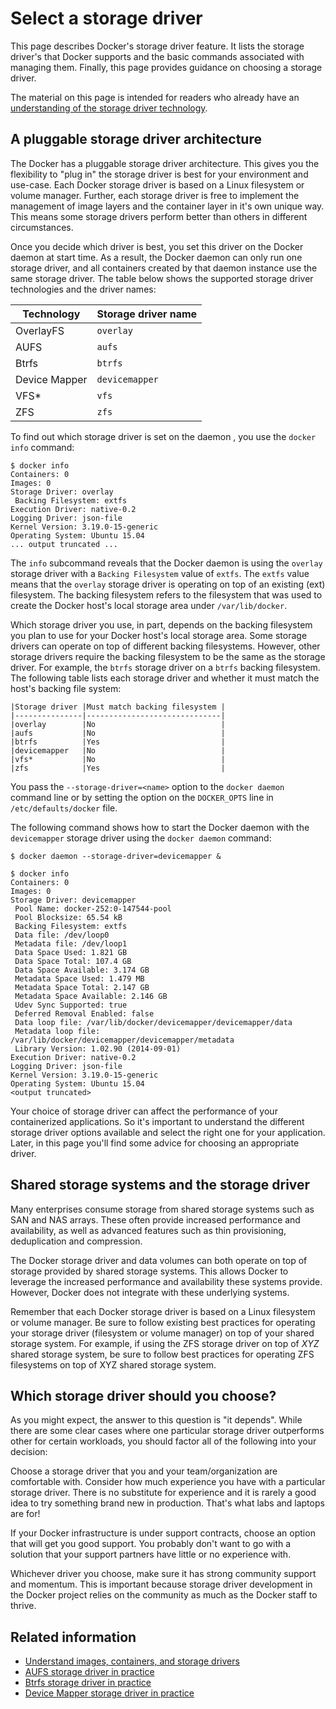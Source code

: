 <!--[metadata]>
+++
title = "Select a storage driver"
description = "Learn how select the proper storage driver for your container."
keywords = ["container, storage, driver, AUFS, btfs, devicemapper,zvfs"]
[menu.main]
parent = "mn_storage_docker"
weight = -1
+++
<![end-metadata]-->

# Select a storage driver

This page describes Docker's storage driver feature. It lists the storage
driver's that Docker supports and the basic commands associated with managing them. Finally, this page provides guidance on choosing a storage driver.

The material on this page is intended for readers who already have an [understanding of the storage driver technology](imagesandcontainers.md).

## A pluggable storage driver architecture

The Docker has a pluggable storage driver architecture.  This gives you the flexibility to "plug in" the storage driver is best for your environment and use-case. Each Docker storage driver is based on a Linux filesystem or volume manager. Further, each storage driver is free to implement the management of image layers and the container layer in it's own unique way. This means some storage drivers perform better than others in different circumstances.

Once you decide which driver is best, you set this driver on the Docker daemon at start time. As a result, the Docker daemon can only run one storage driver, and all containers created by that daemon instance use the same storage driver. The table below shows the supported storage driver technologies and the driver names:

|Technology    |Storage driver name  |
|--------------|---------------------|
|OverlayFS     |`overlay`            |
|AUFS          |`aufs`               |
|Btrfs         |`btrfs`              |
|Device Mapper  |`devicemapper`       |
|VFS*          |`vfs`                |
|ZFS           |`zfs`                |

To find out which storage driver is set on the daemon , you use the `docker info` command:

    $ docker info
    Containers: 0
    Images: 0
    Storage Driver: overlay
     Backing Filesystem: extfs
    Execution Driver: native-0.2
    Logging Driver: json-file
    Kernel Version: 3.19.0-15-generic
    Operating System: Ubuntu 15.04
    ... output truncated ...

The `info` subcommand reveals that the Docker daemon is using the `overlay` storage driver with a `Backing Filesystem` value of `extfs`. The `extfs` value means that the `overlay` storage driver is operating on top of an existing (ext) filesystem. The backing filesystem refers to the filesystem that was used to create the Docker host's local storage area under `/var/lib/docker`.

Which storage driver you use, in part, depends on the backing filesystem you plan to use for your Docker host's local storage area. Some storage drivers can operate on top of different backing filesystems. However, other storage drivers require the backing filesystem to be the same as the storage driver. For example, the `btrfs` storage driver on a `btrfs` backing filesystem. The following table lists each storage driver and whether it must match the host's backing file system:

    |Storage driver |Must match backing filesystem |
    |---------------|------------------------------|
    |overlay        |No                            |
    |aufs           |No                            |
    |btrfs          |Yes                           |
    |devicemapper   |No                            |
    |vfs*           |No                            |
    |zfs            |Yes                           |


You pass the `--storage-driver=<name>` option to the `docker daemon` command line or by setting the option on the `DOCKER_OPTS` line in `/etc/defaults/docker` file.

The following command shows how to start the Docker daemon with the `devicemapper` storage driver using the `docker daemon` command:

    $ docker daemon --storage-driver=devicemapper &

    $ docker info
    Containers: 0
    Images: 0
    Storage Driver: devicemapper
     Pool Name: docker-252:0-147544-pool
     Pool Blocksize: 65.54 kB
     Backing Filesystem: extfs
     Data file: /dev/loop0
     Metadata file: /dev/loop1
     Data Space Used: 1.821 GB
     Data Space Total: 107.4 GB
     Data Space Available: 3.174 GB
     Metadata Space Used: 1.479 MB
     Metadata Space Total: 2.147 GB
     Metadata Space Available: 2.146 GB
     Udev Sync Supported: true
     Deferred Removal Enabled: false
     Data loop file: /var/lib/docker/devicemapper/devicemapper/data
     Metadata loop file: /var/lib/docker/devicemapper/devicemapper/metadata
     Library Version: 1.02.90 (2014-09-01)
    Execution Driver: native-0.2
    Logging Driver: json-file
    Kernel Version: 3.19.0-15-generic
    Operating System: Ubuntu 15.04
    <output truncated>

Your choice of storage driver can affect the performance of your containerized applications. So it's important to understand the different storage driver options available and select the right one for your application. Later, in this page you'll find some advice for choosing an appropriate driver.

## Shared storage systems and the storage driver

Many enterprises consume storage from shared storage systems such as SAN and NAS arrays. These often provide increased performance and availability, as well as advanced features such as thin provisioning, deduplication and compression.

The Docker storage driver and data volumes can both operate on top of storage provided by shared storage systems. This allows Docker to leverage the increased performance and availability these systems provide. However, Docker does not integrate with these underlying systems.

Remember that each Docker storage driver is based on a Linux filesystem or volume manager. Be sure to follow existing best practices for operating your storage driver (filesystem or volume manager) on top of your shared storage system. For example, if using the ZFS storage driver on top of *XYZ* shared storage system, be sure to follow best practices for operating ZFS filesystems on top of XYZ shared storage system.

## Which storage driver should you choose?

As you might expect, the answer to this question is "it depends". While there are some clear cases where one particular storage driver outperforms other for certain workloads, you should factor all of the following into your decision:

Choose a storage driver that you and your team/organization are comfortable with.  Consider how much experience you have with a particular storage driver. There is no substitute for experience and it is rarely a good idea to try something brand new in production. That's what labs and laptops are for!

If your Docker infrastructure is under support contracts, choose an option that will get you good support. You probably don't want to go with a solution that your support partners have little or no experience with.

Whichever driver you choose, make sure it has strong community support and momentum. This is important because storage driver development in the Docker project relies on the community as much as the Docker staff to thrive.


## Related information

* [Understand images, containers, and storage drivers](imagesandcontainers.md)
* [AUFS storage driver in practice](aufs-driver.md)
* [Btrfs storage driver in practice](btrfs-driver.md)
* [Device Mapper storage driver in practice](device-mapper-driver.md)
